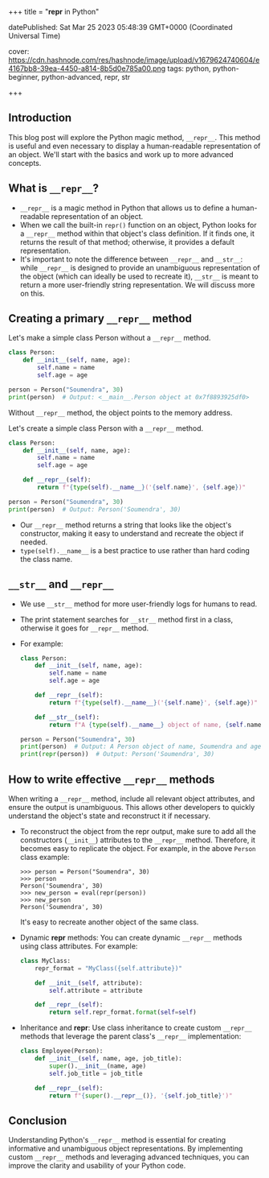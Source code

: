 +++
title = "__repr__ in Python"

datePublished: Sat Mar 25 2023 05:48:39 GMT+0000 (Coordinated Universal Time)


cover: https://cdn.hashnode.com/res/hashnode/image/upload/v1679624740604/e4167bb8-39ea-4450-a814-8b5d0e785a00.png
tags: python, python-beginner, python-advanced, repr, str

+++

## Introduction

This blog post will explore the Python magic method, `__repr__`. This method is useful and even necessary to display a human-readable representation of an object. We'll start with the basics and work up to more advanced concepts.

## What is `__repr__`?

- `__repr__` is a magic method in Python that allows us to define a human-readable representation of an object.
- When we call the built-in `repr()` function on an object, Python looks for a `__repr__` method within that object's class definition. If it finds one, it returns the result of that method; otherwise, it provides a default representation.
- It's important to note the difference between `__repr__` and `__str__`: while `__repr__` is designed to provide an unambiguous representation of the object (which can ideally be used to recreate it), `__str__` is meant to return a more user-friendly string representation. We will discuss more on this.

## Creating a primary `__repr__` method

Let's make a simple class Person without a `__repr__` method.

```python
class Person:
    def __init__(self, name, age):
        self.name = name
        self.age = age

person = Person("Soumendra", 30)
print(person)  # Output: <__main__.Person object at 0x7f8893925df0>
```

Without `__repr__` method, the object points to the memory address.

Let's create a simple class Person with a `__repr__` method.

```python
class Person:
    def __init__(self, name, age):
        self.name = name
        self.age = age

    def __repr__(self):
        return f"{type(self).__name__}('{self.name}', {self.age})"

person = Person("Soumendra", 30)
print(person)  # Output: Person('Soumendra', 30)
```

- Our `__repr__` method returns a string that looks like the object's constructor, making it easy to understand and recreate the object if needed.
- `type(self).__name__` is a best practice to use rather than hard coding the class name.

## `__str__` and `__repr__`

- We use `__str__` method for more user-friendly logs for humans to read.
- The print statement searches for `__str__` method first in a class, otherwise it goes for `__repr__` method.
- For example:

  ```python
  class Person:
      def __init__(self, name, age):
          self.name = name
          self.age = age

      def __repr__(self):
          return f"{type(self).__name__}('{self.name}', {self.age})"

      def __str__(self):
          return f"A {type(self).__name__} object of name, {self.name} and age, {self.age}."

  person = Person("Soumendra", 30)
  print(person)  # Output: A Person object of name, Soumendra and age, 30.
  print(repr(person))  # Output: Person('Soumendra', 30)
  ```

## How to write effective `__repr__` methods

When writing a `__repr__` method, include all relevant object attributes, and ensure the output is unambiguous. This allows other developers to quickly understand the object's state and reconstruct it if necessary.

- To reconstruct the object from the repr output, make sure to add all the constructors (`__init__`) attributes to the `__repr__` method. Therefore, it becomes easy to replicate the object. For example, in the above `Person` class example:
  ```python-repl
  >>> person = Person("Soumendra", 30)
  >>> person
  Person('Soumendra', 30)
  >>> new_person = eval(repr(person))
  >>> new_person
  Person('Soumendra', 30)
  ```
  It's easy to recreate another object of the same class.
- Dynamic **repr** methods: You can create dynamic `__repr__` methods using class attributes. For example:

  ```python
  class MyClass:
      repr_format = "MyClass({self.attribute})"

      def __init__(self, attribute):
          self.attribute = attribute

      def __repr__(self):
          return self.repr_format.format(self=self)
  ```

- Inheritance and **repr**: Use class inheritance to create custom `__repr__` methods that leverage the parent class's `__repr__` implementation:

  ```python
  class Employee(Person):
      def __init__(self, name, age, job_title):
          super().__init__(name, age)
          self.job_title = job_title

      def __repr__(self):
          return f"{super().__repr__()}, '{self.job_title}')"
  ```

## Conclusion

Understanding Python's `__repr__` method is essential for creating informative and unambiguous object representations. By implementing custom `__repr__` methods and leveraging advanced techniques, you can improve the clarity and usability of your Python code.
